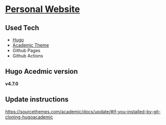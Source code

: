 # [Personal Website](https://sourcethemes.com/academic/)


## Used Tech

* [Hugo](https://gohugo.io/)
* [Academic Theme](https://sourcethemes.com/academic/)
* Github Pages
* Github Actions

## Hugo Acedmic version

**v4.7.0**

## Update instructions

https://sourcethemes.com/academic/docs/update/#if-you-installed-by-git-cloning-hugoacademic


